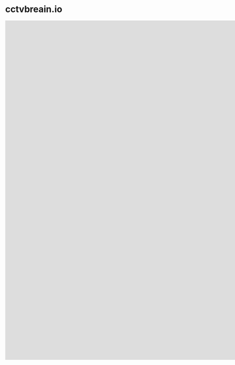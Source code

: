 # cctvbreain.io
<iframe width="1920" height="1080" src="https://www.youtube.com/embed/pivdZW8ynKY?si=dVjhne3nA6_8sMpt" title="YouTube video player" frameborder="0" allow="accelerometer; autoplay; clipboard-write; encrypted-media; gyroscope; picture-in-picture; web-share" referrerpolicy="strict-origin-when-cross-origin" allowfullscreen></iframe>
